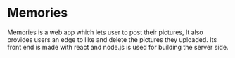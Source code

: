 # Memories
Memories is a web app which lets user to post their pictures, It also provides users an edge to like and delete the pictures they uploaded. Its front end is made with react and node.js is used for building the server side.
